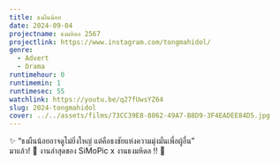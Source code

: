 ```yaml
---
title: ธงผืนน้อย
date: 2024-09-04
projectname: ธงมหิดล 2567
projectlink: https://www.instagram.com/tongmahidol/
genre:
  - Advert
  - Drama
runtimehour: 0
runtimemin: 1
runtimesec: 55
watchlink: https://youtu.be/q27fUwsYZ64
slug: 2024-tongmahidol
cover: ../../assets/films/73CC39E8-8062-49A7-B8D9-3F4EADEE84D5.jpg
---
```

✨ “ธงผืนน้อยอาจดูไม่ยิ่งใหญ่ แต่คือธงชัยแห่งความมุ่งมั่นเพื่อผู้อื่น”  
มาแล้ว! 👀 งานล่าสุดของ SiMoPic x งานธงมหิดล !! 🚩